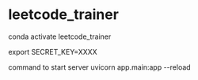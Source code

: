 # leetcode_trainer

conda activate leetcode_trainer

export SECRET_KEY=XXXX

command to start server
uvicorn app.main:app --reload